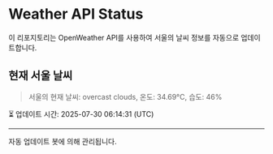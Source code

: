 
# Weather API Status

이 리포지토리는 OpenWeather API를 사용하여 서울의 날씨 정보를 자동으로 업데이트합니다.

## 현재 서울 날씨
> 서울의 현재 날씨: overcast clouds, 온도: 34.69°C, 습도: 46%

⏳ 업데이트 시간: 2025-07-30 06:14:31 (UTC)

---
자동 업데이트 봇에 의해 관리됩니다.
